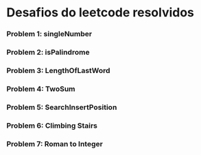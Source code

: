 # Desafios do leetcode resolvidos

### Problem 1: singleNumber

### Problem 2: isPalindrome

### Problem 3: LengthOfLastWord

### Problem 4: TwoSum 

### Problem 5: SearchInsertPosition

### Problem 6: Climbing Stairs

### Problem 7: Roman to Integer
